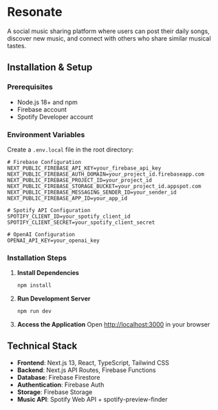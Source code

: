 # Resonate

A social music sharing platform where users can post their daily songs, discover new music, and connect with others who share similar musical tastes.


## Installation & Setup

### Prerequisites
- Node.js 18+ and npm
- Firebase account
- Spotify Developer account

### Environment Variables
Create a `.env.local` file in the root directory:

```env
# Firebase Configuration
NEXT_PUBLIC_FIREBASE_API_KEY=your_firebase_api_key
NEXT_PUBLIC_FIREBASE_AUTH_DOMAIN=your_project_id.firebaseapp.com
NEXT_PUBLIC_FIREBASE_PROJECT_ID=your_project_id
NEXT_PUBLIC_FIREBASE_STORAGE_BUCKET=your_project_id.appspot.com
NEXT_PUBLIC_FIREBASE_MESSAGING_SENDER_ID=your_sender_id
NEXT_PUBLIC_FIREBASE_APP_ID=your_app_id

# Spotify API Configuration
SPOTIFY_CLIENT_ID=your_spotify_client_id
SPOTIFY_CLIENT_SECRET=your_spotify_client_secret

# OpenAI Configuration 
OPENAI_API_KEY=your_openai_key
```

### Installation Steps

1. **Install Dependencies**
   ```bash
   npm install
   ```

2. **Run Development Server**
   ```bash
   npm run dev
   ```

3. **Access the Application**
   Open [http://localhost:3000](http://localhost:3000) in your browser

## Technical Stack

- **Frontend**: Next.js 13, React, TypeScript, Tailwind CSS
- **Backend**: Next.js API Routes, Firebase Functions
- **Database**: Firebase Firestore
- **Authentication**: Firebase Auth
- **Storage**: Firebase Storage
- **Music API**: Spotify Web API + spotify-preview-finder



